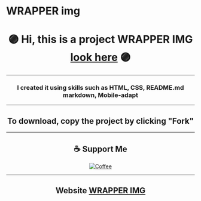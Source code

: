 # WRAPPER img
# <div align="center">🟣 Hi, this is a project WRAPPER IMG [look here](https://alexnesvit.github.io/wrapper-img/) 🟣</div>

----

### <div align="center">I created it using skills such as HTML, CSS,  README.md markdown, Mobile-adapt</div>

----

## <div align="center">To download, copy the project by clicking "Fork"</div>

----


## <div align="center">☕ Support Me
<p>
<div align="center"><a href="https://www.buymeacoffee.com/alexnesvit"><img alt="Coffee" src="https://img.shields.io/badge/Buy_Me_A_Coffee-FFDD00?style=for-the-badge&logo=buy-me-a-coffee&logoColor=black" /></a></div>
</p>
</div>

----

## <div align="center">Website [WRAPPER IMG](https://alexnesvit.github.io/wrapper-img/)</div>